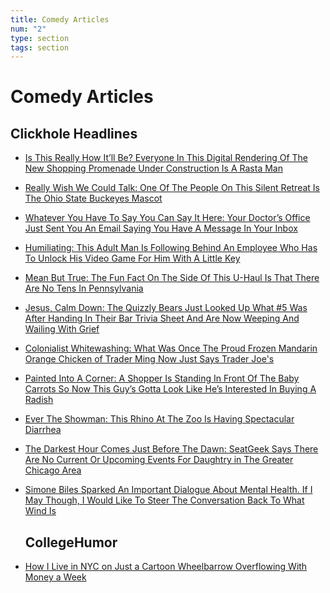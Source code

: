 ```yaml
---
title: Comedy Articles
num: "2"
type: section
tags: section
---
```

# Comedy Articles

## Clickhole Headlines

* [Is This Really How It’ll Be? Everyone In This Digital Rendering Of The New Shopping Promenade Under Construction Is A Rasta Man](https://clickhole.com/is-this-really-how-itll-be-everyone-in-this-digital-rendering-of-the-new-shopping-promenade-under-construction-is-a-rasta-man/)
* [Really Wish We Could Talk: One Of The People On This Silent Retreat Is The Ohio State Buckeyes Mascot](https://clickhole.com/really-wish-we-could-talk-one-of-the-people-on-this-silent-retreat-is-the-ohio-state-buckeyes-mascot/)
* [Whatever You Have To Say You Can Say It Here: Your Doctor’s Office Just Sent You An Email Saying You Have A Message In Your Inbox](<*  https://clickhole.com/whatever-you-have-to-say-you-can-say-it-here-your-doctors-office-just-sent-you-an-email-saying-you-have-a-message-in-your-inbox/>)
* [](https://clickhole.com/colonialist-whitewashing-what-was-once-the-proud-frozen-mandarin-orange-chicken-of-trader-ming-now-just-says-trader-joes/)[Humiliating: This Adult Man Is Following Behind An Employee Who Has To Unlock His Video Game For Him With A Little Key](https://clickhole.com/humiliating-this-adult-man-is-following-behind-an-employee-who-has-to-unlock-his-video-game-for-him-with-a-little-key/)
* [Mean But True: The Fun Fact On The Side Of This U-Haul Is That There Are No Tens In Pennsylvania](https://clickhole.com/mean-but-true-the-fun-fact-on-the-side-of-this-u-haul-is-that-there-are-no-tens-in-pennsylvania/)
* [Jesus, Calm Down: The Quizzly Bears Just Looked Up What #5 Was After Handing In Their Bar Trivia Sheet And Are Now Weeping And Wailing With Grief](https://clickhole.com/jesus-calm-down-the-quizzly-bears-just-looked-up-what-5-was-after-handing-in-their-bar-trivia-sheet-and-are-now-weeping-and-wailing-with-grief/)
* [Colonialist Whitewashing: What Was Once The Proud Frozen Mandarin Orange Chicken of Trader Ming Now Just Says Trader Joe's](https://clickhole.com/colonialist-whitewashing-what-was-once-the-proud-frozen-mandarin-orange-chicken-of-trader-ming-now-just-says-trader-joes/)
* [Painted Into A Corner: A Shopper Is Standing In Front Of The Baby Carrots So Now This Guy’s Gotta Look Like He’s Interested In Buying A Radish](https://clickhole.com/painted-into-a-corner-a-shopper-is-standing-in-front-of-the-baby-carrots-so-now-this-guys-gotta-look-like-hes-interested-in-buying-a-radish/)
* [Ever The Showman: This Rhino At The Zoo Is Having Spectacular Diarrhea](https://clickhole.com/ever-the-showman-this-rhino-at-the-zoo-is-having-spectacular-diarrhea/)
* [The Darkest Hour Comes Just Before The Dawn: SeatGeek Says There Are No Current Or Upcoming Events For Daughtry in The Greater Chicago Area](https://clickhole.com/the-darkest-hour-comes-just-before-the-dawn-seatgeek-says-there-are-no-current-or-upcoming-events-for-daughtry-in-the-greater-chicago-area/)
* [Simone Biles Sparked An Important Dialogue About Mental Health. If I May Though, I Would Like To Stee](https://clickhole.com/simone-biles-sparked-an-important-dialogue-about-mental-health-if-i-may-though-i-would-like-to-steer-the-conversation-back-to-what-wind-is/)[r The Conversation Back To What Wind Is](https://clickhole.com/simone-biles-sparked-an-important-dialogue-about-mental-health-if-i-may-though-i-would-like-to-steer-the-conversation-back-to-what-wind-is/)

  ## **CollegeHumor**
* [How I Live in NYC on Just a Cartoon Wheelbarrow Overflowing With Money a Week ](https://web.archive.org/web/20200109040605if_/https://www.collegehumor.com/post/7057278/how-i-live-in-nyc-on-just-a-cartoon-wheelbarrow-overflowing-with-money-a-week)